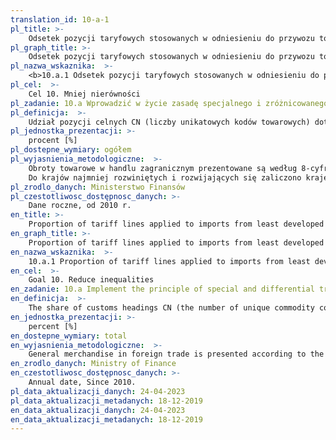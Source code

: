```yaml
---
translation_id: 10-a-1
pl_title: >-
    Odsetek pozycji taryfowych stosowanych w odniesieniu do przywozu towarów z krajów najmniej rozwiniętych / krajów rozwijających się po zerowej taryfie
pl_graph_title: >-
    Odsetek pozycji taryfowych stosowanych w odniesieniu do przywozu towarów z krajów najmniej rozwiniętych / krajów rozwijających się po zerowej taryfie
pl_nazwa_wskaznika:  >-
    <b>10.a.1 Odsetek pozycji taryfowych stosowanych w odniesieniu do przywozu towarów z krajów najmniej rozwiniętych / krajów rozwijających się po zerowej taryfie</b>
pl_cel:  >-
    Cel 10. Mniej nierówności
pl_zadanie: 10.a Wprowadzić w życie zasadę specjalnego i zróżnicowanego traktowania krajów rozwijających się, w szczególności tych najmniej rozwiniętych, zgodnie z wytycznymi Światowej Organizacji Handlu
pl_definicja:  >-
    Udział pozycji celnych CN (liczby unikatowych kodów towarowych) dotyczących importu towarów z krajów najmniej rozwiniętych i rozwijających się w ogólnej liczbie pozycji celnych CN (w ogólnej liczbie unikatowych kodów towarowych) dla importu ze wszystkich krajów przy zerowej stawce celnej.
pl_jednostka_prezentacji: >-
    procent [%]
pl_dostepne_wymiary: ogółem
pl_wyjasnienia_metodologiczne:  >-
    Obroty towarowe w handlu zagranicznym prezentowane są według 8-cyfrowej Nomenklatury Scalonej CN, która bazuje na 6-cyfrowym Zharmonizowanym Systemie Oznaczania i Kodowania Towarów (HS) i stanowi podstawową klasyfikację towarową dla całego handlu zagranicznego. Nomenklatura Scalona CN podlega corocznej weryfikacji. Unikatowy kod towarowy CN służy do jednoznacznej identyfikacji towaru.</br>
    Do krajów najmniej rozwiniętych i rozwijających się zaliczono kraje o niskim poziomie rozwoju społecznego na podstawie wartości Wskaźnika Rozwoju Społecznego HDI (tj. kraje, dla których HDI przyjmował wartości poniżej 0,5 pkt) zgodnie z aktualną definicją ONZ. W przypadku importu z grupy krajów najmniej rozwiniętych i rozwijających się do Polski, określono liczbę wszystkich należności celnych przy zerowej taryfie oraz liczbę przypisanym im unikatowych kodów towarowych. Liczbę takich kodów towarowych (dla których wartość należności wyniosła 0 zł) przedstawiono w relacji do liczby wszystkich unikatowych kodów towarowych, które odnotowano w związku z określeniem należności celnej dla importu z wszystkich krajów eksportujących przy zerowej stawce.
pl_zrodlo_danych: Ministerstwo Finansów
pl_czestotliwosc_dostępnosc_danych: >-
    Dane roczne, od 2010 r.
en_title: >-
    Proportion of tariff lines applied to imports from least developed countries/developing countries with zero-tariff
en_graph_title: >-
    Proportion of tariff lines applied to imports from least developed countries/developing countries with zero-tariff
en_nazwa_wskaznika:  >-
    10.a.1 Proportion of tariff lines applied to imports from least developed countries/developing countries with zero-tariff
en_cel:  >-
    Goal 10. Reduce inequalities
en_zadanie: 10.a Implement the principle of special and differential treatment for developing countries, in particular least developed countries, in accordance with World Trade Organization agreements
en_definicja:  >-
    The share of customs headings CN (the number of unique commodity codes) related to import from least developed countries and developing countries in the total number of customs headings CN (in total number of unique commodity codes) for import from all countries at zero duty.
en_jednostka_prezentacji: >-
    percent [%]
en_dostepne_wymiary: total
en_wyjasnienia_metodologiczne:  >-
    General merchandise in foreign trade is presented according to the 8-digit Combined Nomenclature CN, which is based on the 6-digit Harmonised Commodity Description and Coding System (HS) and is the primary classification of goods for the entire foreign trade. The Combined Nomenclature CN is subject to annual verification.A unique commodity code CN is used to uniquely identify the item.The least developed countries and developing countries include countries with low levels of social development on the basis of the value of the Human Development Index HDI (i.e. countries, for which HDI was less than 0.5 points) in accordance with the current definition of the United Nations. In the case of import from the least developed countries and developing countries to Poland, the number of all customs duties at zero tariff and the number of unique codes assigned to them were specified. The number of such commodity codes (for which the value of the receivables amounted to 0 zl) is shown in relation to the number of all unique codes, which have been reported in connection with determining the customs duties for the import from all exporting countries at zero rate.
en_zrodlo_danych: Ministry of Finance
en_czestotliwosc_dostępnosc_danych: >-
    Annual date, Since 2010.
pl_data_aktualizacji_danych: 24-04-2023
pl_data_aktualizacji_metadanych: 18-12-2019
en_data_aktualizacji_danych: 24-04-2023
en_data_aktualizacji_metadanych: 18-12-2019
---
```

